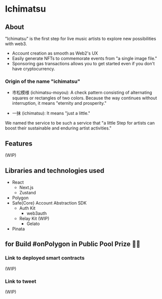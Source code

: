 # Ichimatsu

## About

"Ichimatsu" is the first step for live music artists to explore new possibilities with web3.

- Account creation as smooth as Web2's UX
- Easily generate NFTs to commemorate events from "a single image file."
- Sponsoring gas transactions allows you to get started even if you don't have cryptocurrency.

### Origin of the name "ichimatsu"

- 市松模様 (ichimatsu-moyou): A check pattern consisting of alternating squares or rectangles of two colors. Because the way continues without interruption, it means "eternity and prosperity."

- 一抹 (ichimatsu): It means "just a little."

We named the service to be such a service that "a little Step for artists can boost their sustainable and enduring artist activities."

## Features

(WIP)

## Libraries and technologies used

- React
  - Next.js
  - Zustand
- Polygon
- Safe{Core} Account Abstraction SDK
  - Auth Kit
    - web3auth
  - Relay Kit (WIP)
    - Gelato
- Pinata

## for Build #onPolygon in Public Pool Prize 🏊‍♂️

### Link to deployed smart contracts

(WIP)

### Link to tweet

(WIP)
